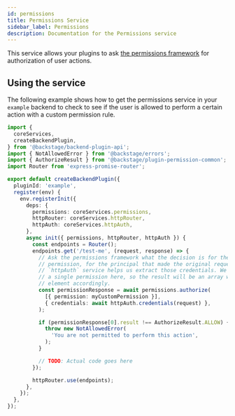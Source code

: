 ```yaml
---
id: permissions
title: Permissions Service
sidebar_label: Permissions
description: Documentation for the Permissions service
---
```


This service allows your plugins to ask [the permissions framework](https://backstage.io/docs/permissions/overview) for authorization of user actions.

## Using the service

The following example shows how to get the permissions service in your `example` backend to check to see if the user is allowed to perform a certain action with a custom permission rule.

```ts
import {
  coreServices,
  createBackendPlugin,
} from '@backstage/backend-plugin-api';
import { NotAllowedError } from '@backstage/errors';
import { AuthorizeResult } from '@backstage/plugin-permission-common';
import Router from 'express-promise-router';

export default createBackendPlugin({
  pluginId: 'example',
  register(env) {
    env.registerInit({
      deps: {
        permissions: coreServices.permissions,
        httpRouter: coreServices.httpRouter,
        httpAuth: coreServices.httpAuth,
      },
      async init({ permissions, httpRouter, httpAuth }) {
        const endpoints = Router();
        endpoints.get('/test-me', (request, response) => {
          // Ask the permissions framework what the decision is for the given
          // permission, for the principal that made the original request. The
          // `httpAuth` service helps us extract those credentials. We authorize
          // a single permission here, so the result will be an array with one
          // element accordingly.
          const permissionResponse = await permissions.authorize(
            [{ permission: myCustomPermission }],
            { credentials: await httpAuth.credentials(request) },
          );

          if (permissionResponse[0].result !== AuthorizeResult.ALLOW) {
            throw new NotAllowedError(
              'You are not permitted to perform this action',
            );
          }

          // TODO: Actual code goes here
        });

        httpRouter.use(endpoints);
      },
    });
  },
});
```
